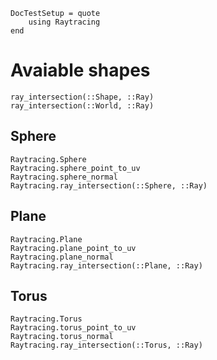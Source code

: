 ```@meta
DocTestSetup = quote
    using Raytracing
end
```

# Avaiable shapes

```@docs
ray_intersection(::Shape, ::Ray)
ray_intersection(::World, ::Ray)
```

## Sphere

```@docs
Raytracing.Sphere
Raytracing.sphere_point_to_uv
Raytracing.sphere_normal
Raytracing.ray_intersection(::Sphere, ::Ray)
```


## Plane

```@docs
Raytracing.Plane
Raytracing.plane_point_to_uv
Raytracing.plane_normal
Raytracing.ray_intersection(::Plane, ::Ray)
```

## Torus

```@docs
Raytracing.Torus
Raytracing.torus_point_to_uv
Raytracing.torus_normal
Raytracing.ray_intersection(::Torus, ::Ray)
```
